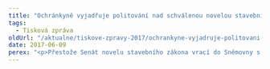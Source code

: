 ```yaml
---
title: "Ochránkyně vyjadřuje politování nad schválenou novelou stavebního zákona."
tags:
  - Tisková zpráva
oldUrl: "/aktualne/tiskove-zpravy-2017/ochrankyne-vyjadruje-politovani-nad-schvalenou-novelou-stavebniho-zakona"
date: 2017-06-09
perex: "<p>Přestože Senát novelu stavebního zákona vrací do Sněmovny s několika pozměňovacími návrhy, nepodařilo se odstranit ty nejzávažnější nedostatky, které budou mít výrazný negativní dopad na ochranu práv jednotlivců a aplikační praxi. Zejména jde o omezení práv občanů vyjadřovat se v příslušných řízeních, rozšíření  povolování staveb na ohlášení, a související přezkum vydaných souhlasů. Tato opatření délku stavebních řízení nezkrátí. Ochránkyně nicméně oceňuje demokratickou diskusi, která byla na plénu Senátu k této problematice vedena a vysoké úsilí některých senátorů napravit ty nejzávažnější nedostatky.</p>"
---
```


<!-- imported from the old website -->


